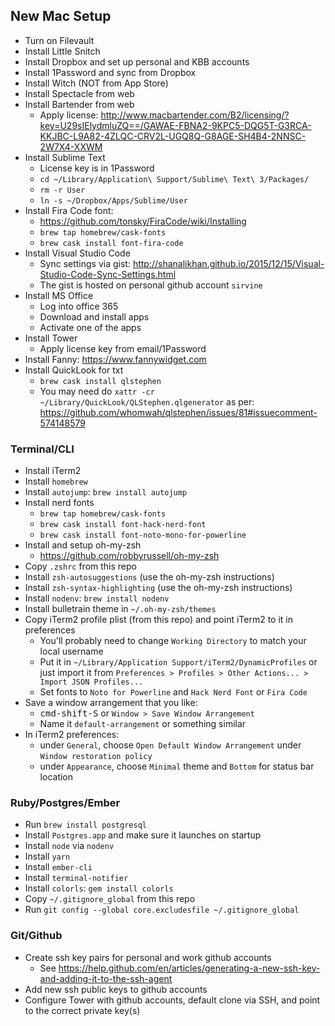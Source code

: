 ## New Mac Setup

* Turn on Filevault
* Install Little Snitch
* Install Dropbox and set up personal and KBB accounts
* Install 1Password and sync from Dropbox
* Install Witch (NOT from App Store)
* Install Spectacle from web
* Install Bartender from web
  * Apply license: http://www.macbartender.com/B2/licensing/?key=U29sIElydmluZQ==/GAWAE-FBNA2-9KPC5-DQG5T-G3RCA-KKJBC-L9A82-4ZLQC-CRV2L-UGQ8Q-G8AGE-SH4B4-2NNSC-2W7X4-XXWM
* Install Sublime Text
  * License key is in 1Password
  * `cd ~/Library/Application\ Support/Sublime\ Text\ 3/Packages/`
  * `rm -r User`
  * `ln -s ~/Dropbox/Apps/Sublime/User`
* Install Fira Code font: 
  * https://github.com/tonsky/FiraCode/wiki/Installing
  * `brew tap homebrew/cask-fonts`
  * `brew cask install font-fira-code`
* Install Visual Studio Code
  * Sync settings via gist: http://shanalikhan.github.io/2015/12/15/Visual-Studio-Code-Sync-Settings.html
  * The gist is hosted on personal github account `sirvine`
* Install MS Office
  * Log into office 365
  * Download and install apps
  * Activate one of the apps
* Install Tower 
  * Apply license key from email/1Password
* Install Fanny: https://www.fannywidget.com
* Install QuickLook for txt
  * `brew cask install qlstephen`
  * You may need do `xattr -cr ~/Library/QuickLook/QLStephen.qlgenerator` as per: https://github.com/whomwah/qlstephen/issues/81#issuecomment-574148579


### Terminal/CLI

* Install iTerm2
* Install `homebrew`
* Install `autojump`: `brew install autojump`
* Install nerd fonts
  * `brew tap homebrew/cask-fonts`
  * `brew cask install font-hack-nerd-font`
  * `brew cask install font-noto-mono-for-powerline`
* Install and setup oh-my-zsh
	* https://github.com/robbyrussell/oh-my-zsh
* Copy `.zshrc` from this repo
* Install `zsh-autosuggestions` (use the oh-my-zsh instructions)
* Install `zsh-syntax-highlighting` (use the oh-my-zsh instructions)
* Install `nodenv`: `brew install nodenv`
* Install bulletrain theme in `~/.oh-my-zsh/themes`
* Copy iTerm2 profile plist (from this repo) and point iTerm2 to it in preferences
	* You'll probably need to change `Working Directory` to match your local username
  * Put it in `~/Library/Application Support/iTerm2/DynamicProfiles` or just import it from `Preferences > Profiles > Other Actions... > Import JSON Profiles...`
  * Set fonts to `Noto for Powerline` and `Hack Nerd Font` or `Fira Code`
* Save a window arrangement that you like:
  * <kbd>cmd-shift-S</kbd> or `Window > Save Window Arrangement`
  * Name it `default-arrangement` or something similar
* In iTerm2 preferences:
  * under `General`, choose `Open Default Window Arrangement` under `Window restoration policy`
  * under `Appearance`, choose `Minimal` theme and `Bottom` for status bar location

### Ruby/Postgres/Ember

* Run `brew install postgresql`
* Install `Postgres.app` and make sure it launches on startup
* Install `node` via `nodenv`
* Install `yarn`
* Install `ember-cli`
* Install `terminal-notifier`
* Install `colorls`: `gem install colorls`
* Copy `~/.gitignore_global` from this repo
* Run `git config --global core.excludesfile ~/.gitignore_global`

### Git/Github

* Create ssh key pairs for personal and work github accounts
	* See https://help.github.com/en/articles/generating-a-new-ssh-key-and-adding-it-to-the-ssh-agent
* Add new ssh public keys to github accounts
* Configure Tower with github accounts, default clone via SSH, and point to the correct private key(s)

